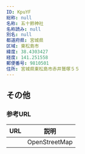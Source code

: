 ```yaml
---
ID: KpuYF
総称: null
名称: 五十鈴神社
名称読み: null
別名: null
都道府県: 宮城県
区域: 東松島市
緯度: 38.4303427
経度: 141.251558
郵便番号: 9810501
住所: 宮城県東松島市赤井鷲塚５５
---
```


## その他

### 参考URL

| URL | 説明          |
| --- | ------------- |
|     | OpenStreetMap |
